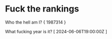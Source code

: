 # Fuck the rankings

Who the hell am I?
{ 1987314 }

What fucking year is it?
[ 2024-06-06T19:00:00Z ]

